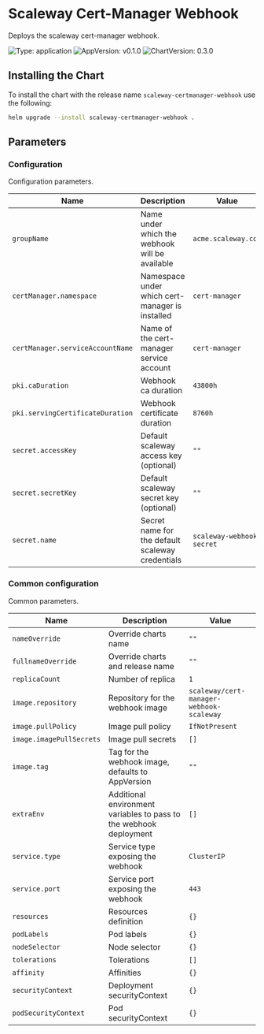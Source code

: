 # Scaleway Cert-Manager Webhook

Deploys the scaleway cert-manager webhook.

![Type: application](https://img.shields.io/badge/Type-application-informational?style=flat-square) ![AppVersion: v0.1.0](https://img.shields.io/badge/AppVersion-v0.1.0-informational?style=flat-square) ![ChartVersion: 0.3.0](https://img.shields.io/badge/ChartVersion-0.3.0-informational?style=flat-square)

## Installing the Chart

To install the chart with the release name `scaleway-certmanager-webhook` use the following:

```sh
helm upgrade --install scaleway-certmanager-webhook .
```

## Parameters

### Configuration

Configuration parameters.

| Name                             | Description                                      | Value                     |
| -------------------------------- | ------------------------------------------------ | ------------------------- |
| `groupName`                      | Name under which the webhook will be available   | `acme.scaleway.com`       |
| `certManager.namespace`          | Namespace under which cert-manager is installed  | `cert-manager`            |
| `certManager.serviceAccountName` | Name of the cert-manager service account         | `cert-manager`            |
| `pki.caDuration`                 | Webhook ca duration                              | `43800h`                  |
| `pki.servingCertificateDuration` | Webhook certificate duration                     | `8760h`                   |
| `secret.accessKey`               | Default scaleway access key (optional)           | `""`                      |
| `secret.secretKey`               | Default scaleway secret key (optional)           | `""`                      |
| `secret.name`                    | Secret name for the default scaleway credentials | `scaleway-webhook-secret` |


### Common configuration

Common parameters.

| Name                     | Description                                                        | Value                                    |
| ------------------------ | ------------------------------------------------------------------ | ---------------------------------------- |
| `nameOverride`           | Override charts name                                               | `""`                                     |
| `fullnameOverride`       | Override charts and release name                                   | `""`                                     |
| `replicaCount`           | Number of replica                                                  | `1`                                      |
| `image.repository`       | Repository for the webhook image                                   | `scaleway/cert-manager-webhook-scaleway` |
| `image.pullPolicy`       | Image pull policy                                                  | `IfNotPresent`                           |
| `image.imagePullSecrets` | Image pull secrets                                                 | `[]`                                     |
| `image.tag`              | Tag for the webhook image, defaults to AppVersion                  | `""`                                     |
| `extraEnv`               | Additional environment variables to pass to the webhook deployment | `[]`                                     |
| `service.type`           | Service type exposing the webhook                                  | `ClusterIP`                              |
| `service.port`           | Service port exposing the webhook                                  | `443`                                    |
| `resources`              | Resources definition                                               | `{}`                                     |
| `podLabels`              | Pod labels                                                         | `{}`                                     |
| `nodeSelector`           | Node selector                                                      | `{}`                                     |
| `tolerations`            | Tolerations                                                        | `[]`                                     |
| `affinity`               | Affinities                                                         | `{}`                                     |
| `securityContext`        | Deployment securityContext                                         | `{}`                                     |
| `podSecurityContext`     | Pod securityContext                                                | `{}`                                     |
